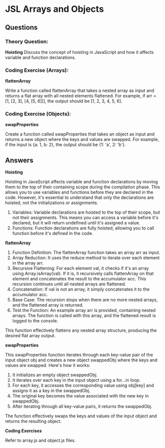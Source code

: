 # JSL Arrays and Objects

## Questions

### Theory Question:

**Hoisting**
Discuss the concept of hoisting in JavaScript and how it affects variable and function declarations.

### Coding Exercise (Arrays):

**flattenArray**

Write a function called flattenArray that takes a nested array as input and returns a flat array with all nested elements flattened. For example, if arr = [1, [2, 3], [4, [5, 6]]], the output should be [1, 2, 3, 4, 5, 6].

### Coding Exercise (Objects):

**swapProperties**

Create a function called swapProperties that takes an object as input and returns a new object where the keys and values are swapped. For example, if the input is {a: 1, b: 2}, the output should be {1: 'a', 2: 'b'}.

## Answers

**Hoisting**

Hoisting in JavaScript affects variable and function declarations by moving them to the top of their containing scope during the compilation phase. This allows you to use variables and functions before they are declared in the code. However, it's essential to understand that only the declarations are hoisted, not the initializations or assignments.

1. Variables: Variable declarations are hoisted to the top of their scope, but not their assignments. This means you can access a variable before it's declared, but it will return undefined until it's assigned a value.
2. Functions: Function declarations are fully hoisted, allowing you to call function before it's defined in the code.

**flattenArray**

1. Function Definition: The flattenArray function takes an array arr as input.
2. Array Reduction: It uses the reduce method to iterate over each element in the array arr.
3. Recursive Flattening: For each element val, it checks if it's an array using Array.isArray(val). If it is, it recursively calls flattenArray on that element and concatenates the result to the accumulator acc. This recursion continues until all nested arrays are flattened.
4. Concatenation: If val is not an array, it simply concatenates it to the accumulator acc.
5. Base Case: The recursion stops when there are no more nested arrays, and the flattened array is returned.
6. Test the Function: An example array arr is provided, containing nested arrays. The function is called with this array, and the flattened result is logged to the console.

This function effectively flattens any nested array structure, producing the desired flat array output.

**swapProperties**

This swapProperties function iterates through each key-value pair of the input object obj and creates a new object swappedObj where the keys and values are swapped. Here's how it works:

1. It initializes an empty object swappedObj.
2. It iterates over each key in the input object using a for...in loop.
3. For each key, it accesses the corresponding value using obj[key] and assigns it as a key in the swappedObj.
4. The original key becomes the value associated with the new key in swappedObj.
5. After iterating through all key-value pairs, it returns the swappedObj.

The function effectively swaps the keys and values of the input object and returns the resulting object.

**Coding Exercises**

Refer to array.js and object.js files.

